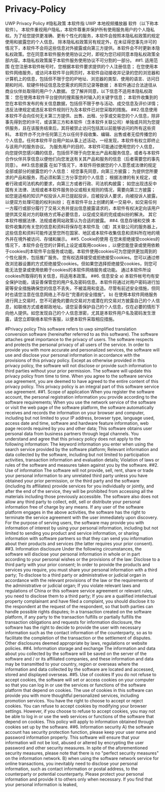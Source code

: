 # Privacy-Policy
UWP Privacy Policy
#隐私政策
本软件指 UWP 本地视频播放器 软件（以下称本软件）。
本软件重视用户隐私，本软件尊重并保护所有使用服务用户的个人隐私权。为了给您提供更准确、更有个性化的服务，本软件会按照本隐私权政策的规定使用和披露您的个人信息。
除本隐私权政策另有规定外，在未征得您事先许可的情况下，本软件不会将这些信息对外披露或向第三方提供。本软件会不时更新本隐私权政策。您在同意本软件服务使用协议之时，即视为您已经同意本隐私权政策全部内容。本隐私权政策属于本软件服务使用协议不可分割的一部分。
##1. 适用范围
在您注册本软件帐号时，您根据本软件要求提供的个人注册信息；
在您使用本软件网络服务，或访问本软件平台网页时，本软件自动接收并记录的您的浏览器和计算机上的信息，包括但不限于您的IP地址、浏览器的类型、使用的语言、访问日期和时间、软硬件特征信息及您需求的网页记录等数据；
本软件通过合法途径从商业伙伴处取得的用户个人数据。 您了解并同意，以下信息不适用本隐私权政策：
您在使用本软件平台提供的搜索服务时输入的关键字信息；
本软件收集到的您在本软件发布的有关信息数据，包括但不限于参与活动、成交信息及评价详情；
违反法律规定或违反本软件规则行为及本软件已对您采取的措施。
##2.信息使用
本软件不会向任何无关第三方提供、出售、出租、分享或交易您的个人信息，除非事先得到您的许可，或该第三方和本软件（含本软件关联公司）单独或共同为您提供服务，且在该服务结束后，其将被禁止访问包括其以前能够访问的所有这些资料。
本软件亦不允许任何第三方以任何手段收集、编辑、出售或者无偿传播您的个人信息。任何本软件平台用户如从事上述活动，一经发现，本软件有权立即终止与该用户的服务协议。
为服务用户的目的，本软件可能通过使用您的个人信息，向您提供您感兴趣的信息，包括但不限于向您发出产品和服务信息，或者与本软件合作伙伴共享信息以便他们向您发送有关其产品和服务的信息（后者需要您的事先同意）。
##3.信息披露
在如下情况下，本软件将依据您的个人意愿或法律的规定全部或部分的披露您的个人信息：
经您事先同意，向第三方披露；
为提供您所要求的产品和服务，而必须和第三方分享您的个人信息；
根据法律的有关规定，或者行政或司法机构的要求，向第三方或者行政、司法机构披露；
如您出现违反中国有关法律、法规或者本软件服务协议或相关规则的情况，需要向第三方披露；
如您是适格的知识产权投诉人并已提起投诉，应被投诉人要求，向被投诉人披露，以便双方处理可能的权利纠纷；
在本软件平台上创建的某一交易中，如交易任何一方履行或部分履行了交易义务并提出信息披露请求的，本软件有权决定向该用户提供其交易对方的联络方式等必要信息，以促成交易的完成或纠纷的解决。
其它本软件根据法律、法规或者网站政策认为合适的披露。
##4. 信息存储和交换
本软件收集的有关您的信息和资料将保存在本软件及（或）其关联公司的服务器上，这些信息和资料可能传送至您所在国家、地区或本软件收集信息和资料所在地的境外并在境外被访问、存储和展示。
##5. Cookie的使用
在您未拒绝接受cookies的情况下，本软件会在您的计算机上设定或取用cookies ，以便您能登录或使用依赖于cookies的本软件平台服务或功能。本软件使用cookies可为您提供更加周到的个性化服务，包括推广服务。
您有权选择接受或拒绝接受cookies。您可以通过修改浏览器设置的方式拒绝接受cookies。但如果您选择拒绝接受cookies，则您可能无法登录或使用依赖于cookies的本软件网络服务或功能。
通过本软件所设cookies所取得的有关信息，将适用本政策。
##6. 信息安全
a) 本软件帐号均有安全保护功能，请妥善保管您的用户名及密码信息。本软件将通过对用户密码进行加密等安全措施确保您的信息不丢失，不被滥用和变造。尽管有前述安全措施，但同时也请您注意在信息网络上不存在“完善的安全措施”。
b) 在使用本软件网络服务进行网上交易时，您不可避免的要向交易对方或潜在的交易对方披露自己的个人信息，如联络方式或者邮政地址。请您妥善保护自己的个人信息，仅在必要的情形下向他人提供。如您发现自己的个人信息泄密，尤其是本软件用户名及密码发生泄露，请您立即联络本软件客服，以便本软件采取相应措施。

#Privacy policy
This software refers to uwp simplified translation conversion software (hereinafter referred to as this software).
The software attaches great importance to the privacy of users. The software respects and protects the personal privacy of all users of the service. In order to provide you with more accurate and personalized services, the software will use and disclose your personal information in accordance with the provisions of this privacy policy.
Except as otherwise provided in this privacy policy, the software will not disclose or provide such information to third parties without your prior permission. The software will update this privacy policy from time to time. When you agree to the software service use agreement, you are deemed to have agreed to the entire content of this privacy policy. This privacy policy is an integral part of this software service use agreement.
##1. Scope of application
When you register the software account, the personal registration information you provide according to the software requirements;
When you use the network service of the software or visit the web page of the software platform, the software automatically receives and records the information on your browser and computer, including but not limited to your IP address, browser type, language used, access date and time, software and hardware feature information, web page records required by you and other data;
This software obtains user personal data from business partners through legal channels. You understand and agree that this privacy policy does not apply to the following information:
The keyword information you enter when using the search service provided by the software platform;
Relevant information and data collected by the software, including but not limited to participation activities, transaction information and evaluation details;
Violation of laws or rules of the software and measures taken against you by the software.
##2. Use of information
The software will not provide, sell, rent, share or trade your personal information to any unrelated third party unless you have obtained your prior permission, or the third party and the software (including its affiliates) provide services for you individually or jointly, and after the end of the service, they will be prohibited from accessing all the materials including those previously accessible.
The software also does not allow any third party to collect, edit, sell or distribute your personal information free of charge by any means. If any user of the software platform engages in the above activities, the software has the right to terminate the service agreement with the user immediately upon discovery.
For the purpose of serving users, the software may provide you with information of interest by using your personal information, including but not limited to sending you product and service information, or sharing information with software partners so that they can send you information about their products and services (the latter requires your prior consent).
##3. Information disclosure
Under the following circumstances, the software will disclose your personal information in whole or in part according to your personal wishes or the provisions of the law:
Disclose to a third party with your prior consent;
In order to provide the products and services you require, you must share your personal information with a third party;
To disclose to a third party or administrative or judicial organ in accordance with the relevant provisions of the law or the requirements of the administrative or judicial organ;
If you violate relevant laws and regulations of China or this software service agreement or relevant rules, you need to disclose them to a third party;
If you are a qualified intellectual property complainant and have filed a complaint, you should disclose it to the respondent at the request of the respondent, so that both parties can handle possible rights disputes;
In a transaction created on the software platform, if any party to the transaction fulfills or partially fulfills the transaction obligations and requests for information disclosure, the software has the right to decide to provide the user with necessary information such as the contact information of the counterparty, so as to facilitate the completion of the transaction or the settlement of disputes.
Other disclosures deemed appropriate by laws, regulations or website policies.
##4. Information storage and exchange
The information and data about you collected by the software will be saved on the server of the software and / or its affiliated companies, and these information and data may be transmitted to your country, region or overseas where the information and data collected by the software are located and accessed, stored and displayed overseas.
##5. Use of cookies
If you do not refuse to accept cookies, the software will set or access cookies on your computer so that you can log in or use the services or functions of the software platform that depend on cookies. The use of cookies in this software can provide you with more thoughtful personalized services, including promotion services.
You have the right to choose to accept or reject cookies. You can refuse to accept cookies by modifying your browser settings. However, if you choose to refuse to accept cookies, you may not be able to log in or use the web services or functions of the software that depend on cookies.
This policy will apply to information obtained through cookies set up by the software.
##6. Information security
A) the software account has security protection function, please keep your user name and password information properly. This software will ensure that your information will not be lost, abused or altered by encrypting the user password and other security measures. In spite of the aforementioned security measures, please note that there is no "perfect security measures" on the information network.
B) when using the software network service for online transactions, you inevitably need to disclose your personal information, such as contact information or postal address, to the counterparty or potential counterparty. Please protect your personal information and provide it to others only when necessary. If you find that your personal information is leaked,
